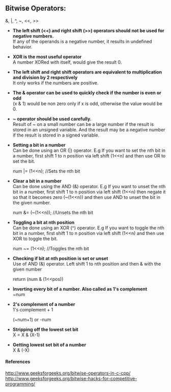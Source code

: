 ## Bitwise Operators:

&, |, ^, ~, <<, >>

* <b>The left shift (<<) and right shift (>>) operators should not be used for negative numbers.</b><br>
   If any of the operands is a negative number, it results in undefined behavior.
   
* <b>XOR is the most useful operator</b><br>
   A number XORed with itself, would give the result 0.
   
* <b>The left shift and right shift operators are equivalent to multiplication and division by 2 respectively</b><br>
   It only works if the numbers are positive.
  
* <b>The & operator can be used to quickly check if the number is even or odd</b><br>
   (x & 1) would be non zero only if x is odd, otherwise the value would be 0.
   
* <b>~ operator should be used carefully.</b><br>
   Result of ~ on a small number can be a large number if the result is stored in an unsigned variable.
   And the result may be a negative number if the result is stored in a signed variable.

* <b>Setting a bit in a number</b><br>
  Can be done using an OR (|) operator.
  E.g If you want to set the nth bit in a number,
  first shift 1 to n position via left shift (1<<n) and then use OR to set the bit.
  
  num |= (1<<n); //Sets the nth bit
  
* <b>Clear a bit in a number</b><br>
  Can be done using the AND (&) operator.
  E.g If you want to unset the nth bit in a number,
  first shift 1 to n position via left shift (1<<n)
  then negate it so that it becomes zero (~(1<<n)) and then use AND to unset the bit 
  in the given number.
  
  num &= (~(1<<n)); //Unsets the nth bit
  
* <b>Toggling a bit at nth position</b><br>
  Can be done using an XOR (^) operator.
  E.g If you want to toggle the nth bit in a number,
  first shift 1 to n position via left shift (1<<n) and then use XOR to toggle the bit.
    
  num ~= (1<<n); //Toggles the nth bit
  
* <b>Checking if bit at nth position is set or unset</b><br>
  Use of AND (&) operator.
  Left shift 1 to nth position and then & with the given number
  
  return (num & (1<<pos))
  
* <b>Inverting every bit of a number. Also called as 1's complement</b><br>
  ~num
  

* <b>2's complement of a number</b><br>
  1's complement + 1
  
  (~num+1) or -num
  
* <b>Stripping off the lowest set bit</b><br>
  X = X & (X-1)
  
* <b>Getting lowest set bit of a number</b><br>
  X & (-X)
    




#### References

http://www.geeksforgeeks.org/bitwise-operators-in-c-cpp/<br>
http://www.geeksforgeeks.org/bitwise-hacks-for-competitive-programming/
